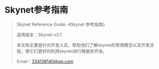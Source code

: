 # Skynet参考指南

> Skynet Reference Guide -《Skynet 参考指南》
>
> 适用版本：Skynet-v2.1
>
> 本文档主要是针对开发人员，帮助他们了解skynet的常用概念以及开发流程，使它们更好的利用skynet进行微服务开发。
>
> Email：334138140@qq.com

